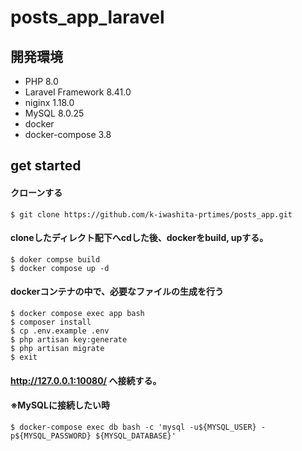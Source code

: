 # posts_app_laravel

## 開発環境
 - PHP 8.0
 - Laravel Framework 8.41.0
 - niginx 1.18.0
 - MySQL 8.0.25
 - docker
 - docker-compose 3.8


## get started


#### クローンする
```
$ git clone https://github.com/k-iwashita-prtimes/posts_app.git
```

#### cloneしたディレクト配下へcdした後、dockerをbuild, upする。
```
$ doker compse build
$ docker compose up -d 
```

#### dockerコンテナの中で、必要なファイルの生成を行う
```
$ docker compose exec app bash
$ composer install
$ cp .env.example .env
$ php artisan key:generate
$ php artisan migrate
$ exit 
```

#### http://127.0.0.1:10080/  へ接続する。


#### ※MySQLに接続したい時
```
$ docker-compose exec db bash -c 'mysql -u${MYSQL_USER} -p${MYSQL_PASSWORD} ${MYSQL_DATABASE}'
```


